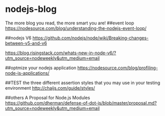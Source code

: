 # nodejs-blog
The more blog you read, the more smart you are!
##event loop
https://nodesource.com/blog/understanding-the-nodejs-event-loop/

##nodejs V6
https://github.com/nodejs/node/wiki/Breaking-changes-between-v5-and-v6

https://blog.risingstack.com/whats-new-in-node-v6/?utm_source=nodeweekly&utm_medium=email

##optmize your nodejs application
https://nodesource.com/blog/profiling-node-js-applications/

##TEST
the three different assertion styles that you may use in your testing environment
http://chaijs.com/guide/styles/

##others
A Proposal for Node.js Modules
https://github.com/dherman/defense-of-dot-js/blob/master/proposal.md?utm_source=nodeweekly&utm_medium=email
